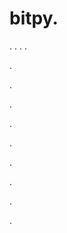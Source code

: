 # bitpy.
.
.
.
.












.






















































.
























.



























.

















































































.































































.































































































.















.


















.
